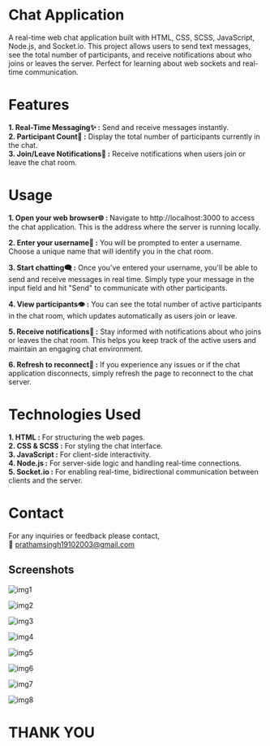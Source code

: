 # Chat Application
A real-time web chat application built with HTML, CSS, SCSS, JavaScript, Node.js, and Socket.io. This project allows users to send text messages, see the total number of participants, and receive notifications about who joins or leaves the server. Perfect for learning about web sockets and real-time communication.

# Features
**1. Real-Time Messaging✨ :** Send and receive messages instantly.  <br>
**2. Participant Count👥 :** Display the total number of participants currently in the chat. <br>
**3. Join/Leave Notifications🔔 :** Receive notifications when users join or leave the chat room. <br>

# Usage
**1. Open your web browser🌐 :** Navigate to http://localhost:3000 to access the chat application. This is the address where the server is running locally. <br>

**2. Enter your username📝 :** You will be prompted to enter a username. Choose a unique name that will identify you in the chat room. <br>

**3. Start chatting🗨️ :** Once you've entered your username, you'll be able to send and receive messages in real time. Simply type your message in the input field and hit "Send" to communicate with other participants. <br>

**4. View participants👁️ :** You can see the total number of active participants in the chat room, which updates automatically as users join or leave. <br>

**5. Receive notifications🔔 :** Stay informed with notifications about who joins or leaves the chat room. This helps you keep track of the active users and maintain an engaging chat environment. <br>

**6. Refresh to reconnect🔄 :** If you experience any issues or if the chat application disconnects, simply refresh the page to reconnect to the chat server. 

# Technologies Used
**1. HTML :** For structuring the web pages. <br>
**2. CSS & SCSS :** For styling the chat interface. <br>
**3. JavaScript :** For client-side interactivity. <br>
**4. Node.js :** For server-side logic and handling real-time connections. <br>
**5. Socket.io :** For enabling real-time, bidirectional communication between clients and the server. <br>

# Contact
For any inquiries or feedback please contact, <br> 📧 prathamsingh19102003@gmail.com

## Screenshots
![img1](https://github.com/user-attachments/assets/771b2e9d-2b2e-4efc-8f29-78a1156344e7)

![img2](https://github.com/user-attachments/assets/55475cc8-218c-4ad6-8e67-de7e65c2bb7a)

![img3](https://github.com/user-attachments/assets/c455db2a-a1a0-4a01-b1cc-b34aa9306821)

![img4](https://github.com/user-attachments/assets/49b2db2f-31df-4582-aa14-7289e0664978)

![img5](https://github.com/user-attachments/assets/71d0a60a-f792-479f-9713-fdfdb9bff9dd)

![img6](https://github.com/user-attachments/assets/cb55cbdf-96f7-4a94-85a9-5f1fc414377a)

![img7](https://github.com/user-attachments/assets/e494a490-26a8-462b-b19c-7d7201bc347d)

![img8](https://github.com/user-attachments/assets/a9592281-7014-4ff4-ae12-2d3d33870189)

# THANK YOU


